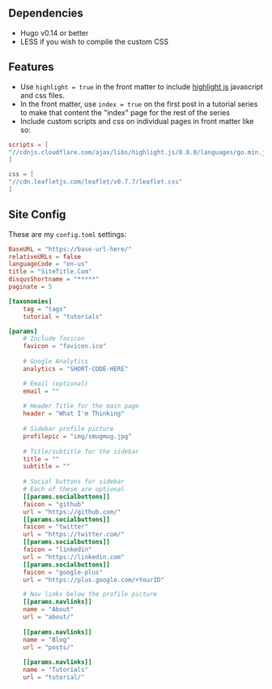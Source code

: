 ## Dependencies
- Hugo v0.14 or better
- LESS if you wish to compile the custom CSS

## Features
- Use `highlight = true` in the front matter to include [highlight js](https://highlightjs.org/) javascript and css files.
- In the front matter, use `index = true` on the first post in a tutorial series to make that content the "index" page for the rest of the series
- Include custom scripts and css on individual pages in front matter like so:
```toml
scripts = [
"//cdnjs.cloudflare.com/ajax/libs/highlight.js/8.8.0/languages/go.min.js",
]

css = [
"//cdn.leafletjs.com/leaflet/v0.7.7/leaflet.css"
]
```

## Site Config
These are my `config.toml` settings:

```toml
BaseURL = "https://base-url-here/"
relativeURLs = false
languageCode = "en-us"
title = "SiteTitle.Com"
disqusShortname = "*****"
paginate = 5

[taxonomies]
	tag = "tags"
	tutorial = "tutorials"

[params]
	# Include favicon
	favicon = "favicon.ico"
 	
	# Google Analytics
	analytics = "SHORT-CODE-HERE"

	# Email (optional)
	email = ""
	
	# Header Title for the main page
	header = "What I'm Thinking"
	
	# Sidebar profile picture
	profilepic = "img/smugmug.jpg"
	
	# Title/subtitle for the sidebar
	title = ""
	subtitle = ""
	
	# Social buttons for sidebar
	# Each of these are optional
	[[params.socialbuttons]]
	faicon = "github"
	url = "https://github.com/"
	[[params.socialbuttons]]
	faicon = "twitter"
	url = "https://twitter.com/"
	[[params.socialbuttons]]
	faicon = "linkedin"
	url = "https://linkedin.com"
	[[params.socialbuttons]]
	faicon = "google-plus"
	url = "https://plus.google.com/+YourID"

	# Nav links below the profile picture
	[[params.navlinks]]
	name = "About"
	url = "about/"
	
	[[params.navlinks]]
	name = "Blog"
	url = "posts/"
	
	[[params.navlinks]]
	name = "Tutorials"
	url = "tutorial/"
```
